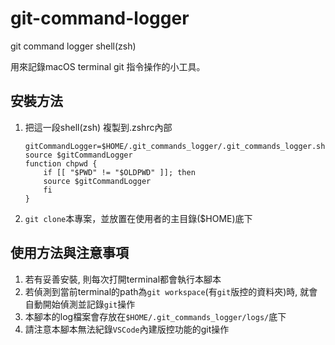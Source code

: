 # git-command-logger
git command logger shell(zsh)

用來記錄macOS terminal git 指令操作的小工具。

## 安裝方法

1. 把這一段shell(zsh) 複製到.zshrc內部

    ```shell
    gitCommandLogger=$HOME/.git_commands_logger/.git_commands_logger.sh;
    source $gitCommandLogger
    function chpwd {
        if [[ "$PWD" != "$OLDPWD" ]]; then
        source $gitCommandLogger
        fi
    }
    ```
2. `git clone`本專案，並放置在使用者的主目錄($HOME)底下

## 使用方法與注意事項

1. 若有妥善安裝, 則每次打開terminal都會執行本腳本
2. 若偵測到當前terminal的path為`git workspace`(有`git`版控的資料夾)時, 就會自動開始偵測並記錄`git`操作
3. 本腳本的log檔案會存放在`$HOME/.git_commands_logger/logs/`底下
4. 請注意本腳本無法紀錄`VSCode`內建版控功能的git操作